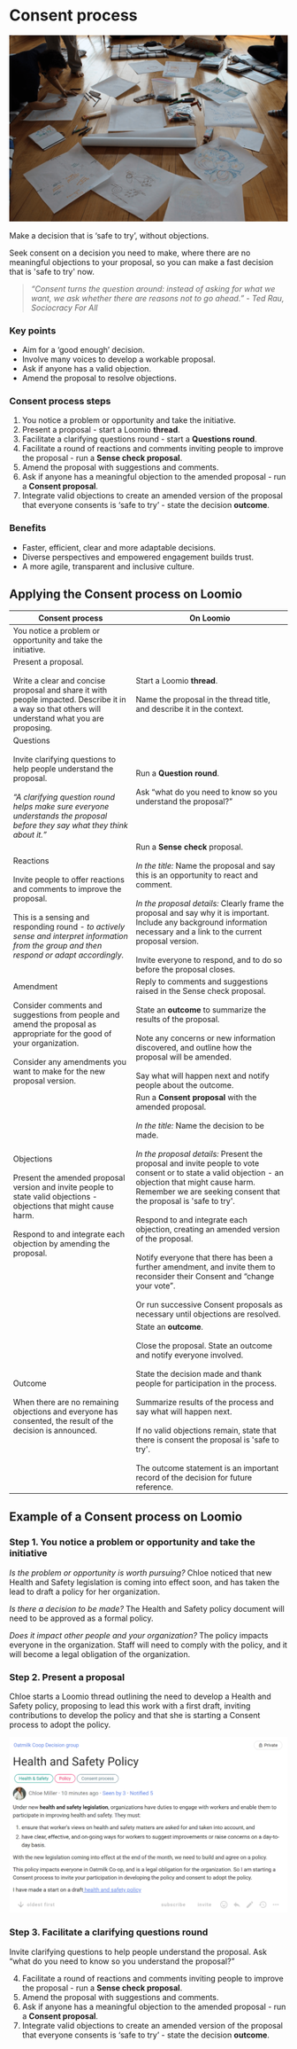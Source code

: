 # Consent process

![](better_collaboration.png)

Make a decision that is ‘safe to try’, without objections.

Seek consent on a decision you need to make, where there are no meaningful objections to your proposal, so you can make a fast decision that is 'safe to try' now.

> *“Consent turns the question around: instead of asking for what we want, we ask whether there are reasons not to go ahead.” - Ted Rau, Sociocracy For All*

### Key points
- Aim for a ‘good enough’ decision.
- Involve many voices to develop a workable proposal.
- Ask if anyone has a valid objection.
- Amend the proposal to resolve objections.

### Consent process steps
1. You notice a problem or opportunity and take the initiative.
2. Present a proposal - start a Loomio **thread**.
3. Facilitate a clarifying questions round - start a **Questions round**.
4. Facilitate a round of reactions and comments inviting people to improve the proposal - run a **Sense check proposal**.
5. Amend the proposal with suggestions and comments.
6. Ask if anyone has a meaningful objection to the amended proposal - run a **Consent proposal**.
7. Integrate valid objections to create an amended version of the proposal that everyone consents is ‘safe to try’ - state the decision **outcome**.

### Benefits
- Faster, efficient, clear and more adaptable decisions.
- Diverse perspectives and empowered engagement builds trust.
- A more agile, transparent and inclusive culture.

## Applying the Consent process on Loomio

| **Consent process** | **On Loomio** |
|---|---|
| You notice a problem or opportunity and take the initiative. |  |
| Present a proposal. <br /><br />Write a clear and concise proposal and share it with people impacted. Describe it in a way so that others will understand what you are proposing. | Start a Loomio **thread**. <br /><br />Name the proposal in the thread title, and describe it in the context. |
| Questions <br /><br />Invite clarifying questions to help people understand the proposal. <br /><br />*“A clarifying question round helps make sure everyone understands the proposal before they say what they think about it.”* | Run a **Question round**. <br /><br />Ask “what do you need to know so you understand the proposal?” |
| Reactions <br /><br />Invite people to offer reactions and comments to improve the proposal. <br /><br />This is a sensing and responding round - *to actively sense and interpret information from the group and then respond or adapt accordingly.* | Run a **Sense check** proposal. <br /><br />*In the title:* Name the proposal and say this is an opportunity to react and comment. <br /><br />*In the proposal details:* Clearly frame the proposal and say why it is important.  Include any background information necessary and a link to the current proposal version.  <br /><br />Invite everyone to respond, and to do so before the proposal closes.  |
| Amendment <br /><br />Consider comments and suggestions from people and amend the proposal as appropriate for the good of your organization. <br /><br />Consider any amendments you want to make for the new proposal version. | Reply to comments and suggestions raised in the Sense check proposal. <br /><br />State an **outcome** to summarize the results of the proposal.  <br /><br />Note any concerns or new information discovered, and outline how the proposal will be amended. <br /><br />Say what will happen next and notify people about the outcome. |
| Objections <br /><br />Present the amended proposal version and invite people to state valid objections - objections that might cause harm. <br /><br />Respond to and integrate each objection by amending the proposal. | Run a **Consent proposal** with the amended proposal. <br /><br />*In the title:* Name the decision to be made. <br /><br />*In the proposal details:* Present the proposal and invite people to vote consent or to state a valid objection - an objection that might cause harm.  Remember we are seeking consent that the proposal is 'safe to try'. <br /><br />Respond to and integrate each objection, creating an amended version of the proposal. <br /><br />Notify everyone that there has been a further amendment, and invite them to reconsider their Consent and “change your vote”. <br /><br />Or run successive Consent proposals as necessary until objections are resolved. |
| Outcome <br /><br />When there are no remaining objections and everyone has consented, the result of the decision is announced. | State an **outcome**. <br /><br />Close the proposal. State an outcome and notify everyone involved. <br /><br />State the decision made and thank people for participation in the process. <br /><br />Summarize results of the process and say what will happen next. <br /><br />If no valid objections remain, state that there is consent the proposal is 'safe to try'. <br /><br />The outcome statement is an important record of the decision for future reference. |

## Example of a Consent process on Loomio

### Step 1. You notice a problem or opportunity and take the initiative

*Is the problem or opportunity is worth pursuing?* Chloe noticed that new Health and Safety legislation is coming into effect soon, and has taken the lead to draft a policy for her organization.

*Is there a decision to be made?* The Health and Safety policy document will need to be approved as a formal policy.

*Does it impact other people and your organization?* The policy impacts everyone in the organization.  Staff will need to comply with the policy, and it will become a legal obligation of the organization.

### Step 2. Present a proposal

Chloe starts a Loomio thread outlining the need to develop a Health and Safety policy, proposing to lead this work with a first draft, inviting contributions to develop the policy and that she is starting a Consent process to adopt the policy.

![](consent_step2_thread.png)

### Step 3. Facilitate a clarifying questions round

Invite clarifying questions to help people understand the proposal.
Ask “what do you need to know so you understand the proposal?”

4. Facilitate a round of reactions and comments inviting people to improve the proposal - run a **Sense check proposal**.
5. Amend the proposal with suggestions and comments.
6. Ask if anyone has a meaningful objection to the amended proposal - run a **Consent proposal**.
7. Integrate valid objections to create an amended version of the proposal that everyone consents is ‘safe to try’ - state the decision **outcome**.
